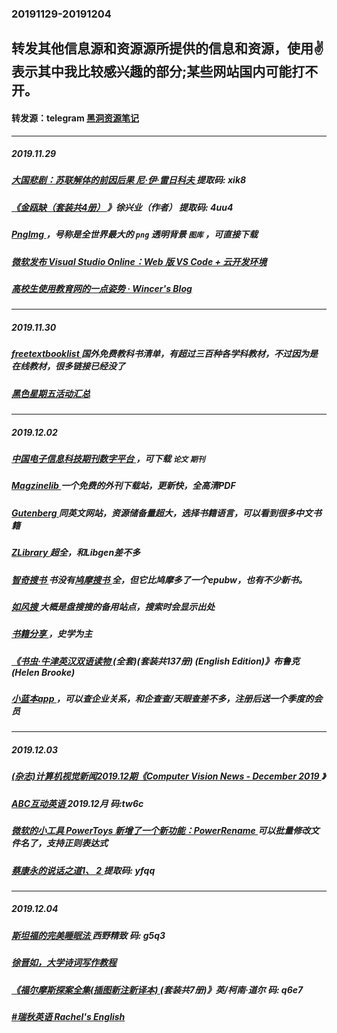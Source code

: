 ### 20191129-20191204
转发其他信息源和资源源所提供的信息和资源，使用✌表示其中我比较感兴趣的部分;某些网站国内可能打不开。
---
#### 转发源：telegram [黑洞资源笔记](https://t.me/tieliu)
---
##### 2019.11.29
##### [大国悲剧：苏联解体的前因后果 尼·伊·雷日科夫 ](https://pan.baidu.com/wap/init?surl=_x-ZAHJS36mj83tZIpqnkA)  提取码: xik8
##### [《金瓯缺（套装共4册） ](https://pan.baidu.com/wap/init?surl=NviknFo1yQVAzQQl-EMlnQ)》徐兴业（作者） 提取码: 4uu4 
##### [PngImg ](http://pngimg.com/)，号称是全世界最大的 `png` 透明背景 `图库` ，可直接下载
##### [微软发布 Visual Studio Online：Web 版 VS Code + 云开发环境 ](https://zhuanlan.zhihu.com/p/90126914)
##### [高校生使用教育网的一点姿势 · Wincer's Blog](https://blog.itswincer.com/posts/36b4c1ab/)
---
##### 2019.11.30
##### [freetextbooklist ](http://www.freetextbooklist.com/)  国外免费教科书清单，有超过三百种各学科教材，不过因为是在线教材，很多链接已经没了
##### [黑色星期五活动汇总 ](https://xianshiyouhui.com/blackfriday/?from=groupmessage)
---
##### 2019.12.02
##### [中国电子信息科技期刊数字平台 ](http://www.sloc.com.cn/)，可下载 `论文` `期刊`
##### [Magzinelib ](https://magazinelib.com/) 一个免费的外刊下载站，更新快，全高清PDF
##### [Gutenberg ](https://www.gutenberg.org/) 同英文网站，资源储备量超大，选择书籍语言，可以看到很多中文书籍
##### [ZLibrary ](https://b-ok.cc/) 超全，和Libgen差不多
##### [智奇搜书 ](https://www.zqbook.top/) 书没有[鸠摩搜书 ](https://www.jiumodiary.com/)全，但它比鸠摩多了一个epubw，也有不少新书。
##### [如风搜 ](http://www.rufengso.net/) 大概是盘搜搜的备用站点，搜索时会显示出处
##### [书籍分享 ](http://www.rufengso.net/u/bd-1512823434)，史学为主
##### [《书虫·牛津英汉双语读物 ](https://pan.baidu.com/s/1nv01Hah#/)(全套)(套装共137册) (English Edition)》布鲁克 (Helen Brooke) 
##### [小蓝本app ](http://u51.me/9CDN)，可以查企业关系，和企查查/天眼查差不多，注册后送一个季度的会员
---
##### 2019.12.03
##### [(杂志)计算机视觉新闻2019.12期《Computer Vision News - December 2019 ](https://www.rsipvision.com/ComputerVisionNews-2019December/)》
##### [ABC互动英语 ](https://pan.baidu.com/s/1txQf2eB6Zg1T27pHzcZE-Q)2019.12月 码:tw6c 
##### [微软的小工具 PowerToys 新增了一个新功能：PowerRename ](https://github.com/microsoft/PowerToys/releases) 可以批量修改文件名了，支持正则表达式
##### [蔡康永的说话之道1、 2 ](https://pan.baidu.com/wap/init?surl=HSxGRGZbglksw01DFe7ZFQ)  提取码: yfqq
---
##### 2019.12.04
##### [斯坦福的完美睡眠法 ](https://pan.baidu.com/wap/init?surl=lALH5nJSF0DPiJDT3C1oIg) 西野精致 码: g5q3 
##### [徐晋如，大学诗词写作教程 ](https://pan.baidu.com/s/1eQ6BeJS#/)
##### [《福尔摩斯探案全集(插图新注新译本) ](https://pan.baidu.com/s/1WfJ_rifO8doPW7hgQy2A8A#/)(套装共7册)》英/柯南·道尔 码: q6e7
##### [#瑞秋英语 Rachel's English ](https://rachelsenglish.com/)
